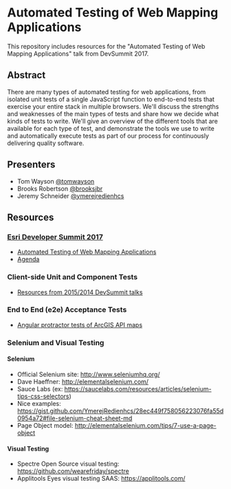 # Automated Testing of Web Mapping Applications
This repository includes resources for the "Automated Testing of Web Mapping Applications" talk from DevSummit 2017.

## Abstract
There are many types of automated testing for web applications, from isolated unit tests of a single JavaScript function to end-to-end tests that exercise your entire stack in multiple browsers. We'll discuss the strengths and weaknesses of the main types of tests and share how we decide what kinds of tests to write. We'll give an overview of the different tools that are available for each type of test, and demonstrate the tools we use to write and automatically execute tests as part of our process for continuously delivering quality software.

## Presenters
- Tom Wayson [@tomwayson](https://github.com/tomwayson)
- Brooks Robertson [@brooksjbr](https://github.com/brooksjbr)
- Jeremy Schneider [@ymerejredienhcs](https://github.com/ymerejredienhcs)

## Resources

<!-- TODO: update w/ proceedings and slide/video links after -->
### [Esri Developer Summit 2017](http://www.esri.com/events/devsummit)
- [Automated Testing of Web Mapping Applications](https://devsummitps17.schedule.esri.com/session-catalog/573829341)
- [Agenda](http://www.esri.com/events/devsummit/agenda)

### Client-side Unit and Component Tests
- [Resources from 2015/2014 DevSummit talks](https://github.com/tomwayson/esri-js-testing-tools-and-patterns)

### End to End (e2e) Acceptance Tests
- [Angular protractor tests of ArcGIS API maps ](https://github.com/Esri/angular-esri-map/tree/v1.x/test/e2e)

### Selenium and Visual Testing

#### Selenium

- Official Selenium site: http://www.seleniumhq.org/
- Dave Haeffner: http://elementalselenium.com/
- Sauce Labs (ex: https://saucelabs.com/resources/articles/selenium-tips-css-selectors)
- Nice examples: https://gist.github.com/YmerejRedienhcs/28ec449f758056223076fa55d0954a72#file-selenium-cheat-sheet-md
- Page Object model: http://elementalselenium.com/tips/7-use-a-page-object
#### Visual Testing

- Spectre Open Source visual testing: https://github.com/wearefriday/spectre
- Applitools Eyes visual testing SAAS: https://applitools.com/
